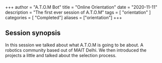 +++ 
author = "A.T.O.M Bot" 
title = "Online Orientation" 
date = "2020-11-11" 
description = "The first ever session of A.T.O.M" 
tags = [ "orientation" ] 
categories = [ "Completed"] 
aliases = ["orientation"]
+++

## Session synopsis

In this session we talked about what A.T.O.M is going to be about. A robotics community based out of MAIT Delhi. We then introduced the projects a little and talked about the selection process.